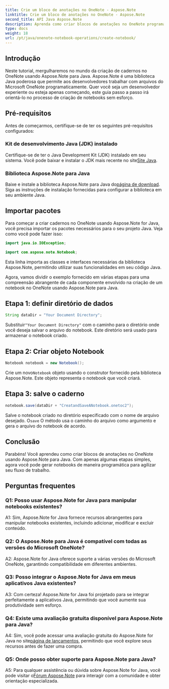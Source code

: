```yaml
---
title: Crie um bloco de anotações no OneNote - Aspose.Note
linktitle: Crie um bloco de anotações no OneNote - Aspose.Note
second_title: API Java Aspose.Note
description: Aprenda como criar blocos de anotações no OneNote programaticamente usando Aspose.Note para Java. Simplifique seu fluxo de trabalho com este guia passo a passo.
type: docs
weight: 18
url: /pt/java/onenote-notebook-operations/create-notebook/
---
```

## Introdução

Neste tutorial, mergulharemos no mundo da criação de cadernos no OneNote usando Aspose.Note para Java. Aspose.Note é uma biblioteca Java poderosa que permite aos desenvolvedores trabalhar com arquivos do Microsoft OneNote programaticamente. Quer você seja um desenvolvedor experiente ou esteja apenas começando, este guia passo a passo irá orientá-lo no processo de criação de notebooks sem esforço.

## Pré-requisitos

Antes de começarmos, certifique-se de ter os seguintes pré-requisitos configurados:

### Kit de desenvolvimento Java (JDK) instalado

Certifique-se de ter o Java Development Kit (JDK) instalado em seu sistema. Você pode baixar e instalar o JDK mais recente no site[Site Java](https://www.oracle.com/java/technologies/javase-jdk15-downloads.html).

### Biblioteca Aspose.Note para Java

 Baixe e instale a biblioteca Aspose.Note para Java do[página de download](https://releases.aspose.com/note/java/). Siga as instruções de instalação fornecidas para configurar a biblioteca em seu ambiente Java.

## Importar pacotes

Para começar a criar cadernos no OneNote usando Aspose.Note for Java, você precisa importar os pacotes necessários para o seu projeto Java. Veja como você pode fazer isso:

```java
import java.io.IOException;

import com.aspose.note.Notebook;
```

Esta linha importa as classes e interfaces necessárias da biblioteca Aspose.Note, permitindo utilizar suas funcionalidades em seu código Java.

Agora, vamos dividir o exemplo fornecido em várias etapas para uma compreensão abrangente de cada componente envolvido na criação de um notebook no OneNote usando Aspose.Note para Java.

## Etapa 1: definir diretório de dados

```java
String dataDir = "Your Document Directory";
```

 Substituir`"Your Document Directory"` com o caminho para o diretório onde você deseja salvar o arquivo do notebook. Este diretório será usado para armazenar o notebook criado.

## Etapa 2: Criar objeto Notebook

```java
Notebook notebook = new Notebook();
```

 Crie um novo`Notebook` objeto usando o construtor fornecido pela biblioteca Aspose.Note. Este objeto representa o notebook que você criará.

## Etapa 3: salve o caderno

```java
notebook.save(dataDir + "CreatandSaveANotebook.onetoc2");
```

 Salve o notebook criado no diretório especificado com o nome de arquivo desejado. O`save` O método usa o caminho do arquivo como argumento e gera o arquivo do notebook de acordo.

## Conclusão

Parabéns! Você aprendeu como criar blocos de anotações no OneNote usando Aspose.Note para Java. Com apenas algumas etapas simples, agora você pode gerar notebooks de maneira programática para agilizar seu fluxo de trabalho.

## Perguntas frequentes

### Q1: Posso usar Aspose.Note for Java para manipular notebooks existentes?

A1: Sim, Aspose.Note for Java fornece recursos abrangentes para manipular notebooks existentes, incluindo adicionar, modificar e excluir conteúdo.

### Q2: O Aspose.Note para Java é compatível com todas as versões do Microsoft OneNote?

A2: Aspose.Note for Java oferece suporte a várias versões do Microsoft OneNote, garantindo compatibilidade em diferentes ambientes.

### Q3: Posso integrar o Aspose.Note for Java em meus aplicativos Java existentes?

A3: Com certeza! Aspose.Note for Java foi projetado para se integrar perfeitamente a aplicativos Java, permitindo que você aumente sua produtividade sem esforço.

### Q4: Existe uma avaliação gratuita disponível para Aspose.Note para Java?

 A4: Sim, você pode acessar uma avaliação gratuita do Aspose.Note for Java no site[página de lançamentos](https://releases.aspose.com/), permitindo que você explore seus recursos antes de fazer uma compra.

### Q5: Onde posso obter suporte para Aspose.Note para Java?

 A5: Para qualquer assistência ou dúvida sobre Aspose.Note for Java, você pode visitar o[Fórum Aspose.Note](https://forum.aspose.com/c/note/28) para interagir com a comunidade e obter orientação especializada.